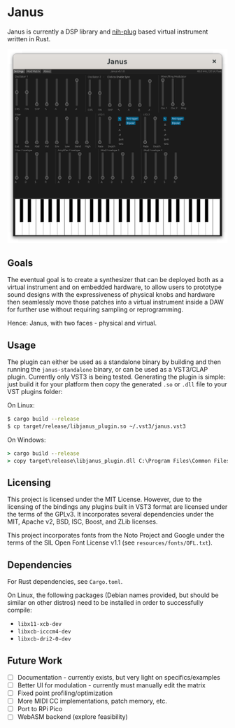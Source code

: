 # Janus

Janus is currently a DSP library and [nih-plug](https://github.com/robbert-vdh/nih-plug)
based virtual instrument written in Rust.

![Screenshot](screenshot.png)

## Goals

The eventual goal is to create a synthesizer that can be deployed both as a virtual
instrument and on embedded hardware, to allow users to prototype sound designs
with the expressiveness of physical knobs and hardware then seamlessly move those
patches into a virtual instrument inside a DAW for further use without requiring
sampling or reprogramming.

Hence: Janus, with two faces - physical and virtual.

## Usage

The plugin can either be used as a standalone binary by building and then running
the `janus-standalone` binary, or can be used as a VST3/CLAP plugin.  Currently
only VST3 is being tested.  Generating the plugin is simple:  just build it for
your platform then copy the generated `.so` or `.dll` file to your VST plugins
folder:

On Linux:

```bash
$ cargo build --release
$ cp target/release/libjanus_plugin.so ~/.vst3/janus.vst3
```

On Windows:

```bat
> cargo build --release
> copy target\release\libjanus_plugin.dll C:\Program Files\Common Files\VST3\janus.vst3
```

## Licensing

This project is licensed under the MIT License.  However, due to the licensing
of the bindings any plugins built in VST3 format are licensed under the terms of
the GPLv3.  It incorporates several dependencies under the MIT, Apache v2, BSD,
ISC, Boost, and ZLib licenses.

This project incorporates fonts from the Noto Project and Google under the terms
of the SIL Open Font License v1.1 (see `resources/fonts/OFL.txt`).

## Dependencies

For Rust dependencies, see `Cargo.toml`.

On Linux, the following packages (Debian names provided, but should be similar on other
distros) need to be installed in order to successfully compile:

- `libx11-xcb-dev`
- `libxcb-icccm4-dev`
- `libxcb-dri2-0-dev`

## Future Work

- [ ] Documentation - currently exists, but very light on specifics/examples
- [ ] Better UI for modulation - currently must manually edit the matrix
- [ ] Fixed point profiling/optimization
- [ ] More MIDI CC implementations, patch memory, etc.
- [ ] Port to RPi Pico
- [ ] WebASM backend (explore feasibility)
